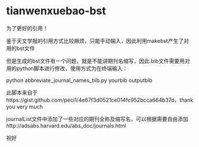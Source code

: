 # tianwenxuebao-bst
为了更好的引用！


鉴于天文学报的引用方式比较麻烦，只能手动输入，因此利用makebst产生了对用的bst文件

但是生成的bst文件有一个问题，就是不能讲期刊名缩写，因此.bib文件需要用对用的python脚本进行修改，使用方式为在终端输入：

python abbreviate_journal_names_bib.py yourbib outputbib

此脚本来自于https://gist.github.com/peci1/4e67f3d0521ce014fc952bcca664b37d，thank you very much

journalList文件中添加了一些对应的期刊全称及缩写名，可以根据需要自由添加http://adsabs.harvard.edu/abs_doc/journals.html

祝好
